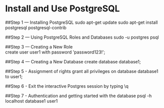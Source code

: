 # Install and Use PostgreSQL 

##Step 1 — Installing PostgreSQL
    sudo apt-get update
    sudo apt-get install postgresql postgresql-contrib
    
##Step 2 — Using PostgreSQL Roles and Databases
    sudo -u postgres psql
    
##Step 3 — Creating a New Role  
    create user user1 with password 'password123!';
    
##Step 4 — Creating a New Database
    create database database1;
    
##Step 5 - Assignment of rights
    grant all privileges on database database1 to user1;
    
##Step 6 - Exit the interactive Postgres session by typing
    \q
    
##Step 7 - Authentication and getting started with the database
    psql -h localhost database1 user1